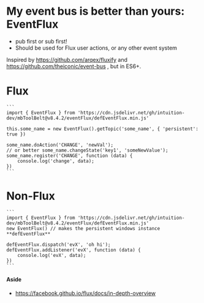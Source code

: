 
# My event bus is better than yours: EventFlux

- pub first or sub first!
- Should be used for Flux user actions, or any other event system


Inspired by https://github.com/arqex/fluxify and https://github.com/theiconic/event-bus
, but in ES6+.

# Flux

    ```
    import { EventFlux } from 'https://cdn.jsdelivr.net/gh/intuition-dev/mbToolBelt@v8.4.2/eventFlux/defEventFlux.min.js'
    
    this.some_name = new EventFlux().getTopic('some_name', { 'persistent': true })

    some_name.doAction('CHANGE', 'newVal');
    // or better some_name.changeState('key1', 'someNewValue');
    some_name.register('CHANGE', function (data) {
        console.log('change', data);
    })
    ```

# Non-Flux

    ```
    import { EventFlux } from 'https://cdn.jsdelivr.net/gh/intuition-dev/mbToolBelt@v8.4.2/eventFlux/defEventFlux.min.js'
    new EventFlux() // makes the persistent windows instance **defEventFlux**

    defEventFlux.dispatch('evX', 'oh hi');
    defEventFlux.addListener('evX', function (data) {
        console.log('evX', data);
    })
    ```

#### Aside

- https://facebook.github.io/flux/docs/in-depth-overview
